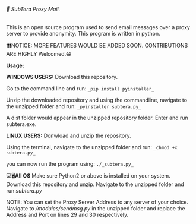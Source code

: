 ###### 📧 SubTera Proxy Mail.

This is an open source program used to send email
messages over a proxy server to provide anonymity. 
This program is written in python.




❗❗❗NOTICE: MORE FEATURES WOULD BE ADDED SOON. CONTRIBUTIONS ARE HIGHLY Welcomed.😁 



**Usage:**

**WINDOWS USERS:**
Download this repository.

Go to the command line and run: 
`_pip install pyinstaller_`

Unzip the downloaded repository and using the commandline, navigate to the unzipped folder and run:
`_pyinstaller subtera.py_`

A dist folder would appear in the unzipped repository folder. Enter and run subtera.exe.


**LINUX USERS:**
Donwload and unzip the repository.

Using the terminal, navigate to the unzipped folder and run:
`_chmod +x subtera.py_`

you can now run the program using:
`./_subtera.py_`



💻🖥️**All OS**
Make sure Python2 or above is installed on your system. 
Download this repository and unzip. 
Navigate to the unzipped folder and run _subtera.py_


NOTE: You can set the Proxy Server Address to any server of your choice.
	  Navigate to _/modules/sendmsg.py_ in the unzipped folder and replace
	  the Address and Port on lines 29 and 30 respectively.
